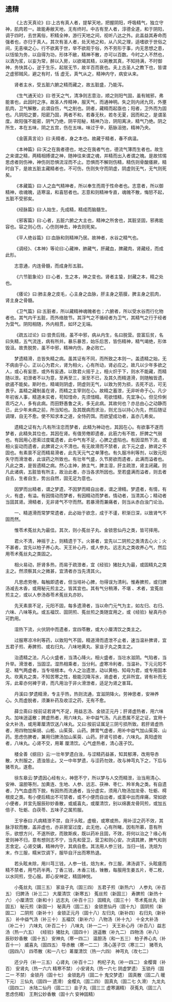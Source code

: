 ## 遗精


&emsp;&emsp;《上古天真论》曰∶上古有真人者，提挈天地，把握阴阳，呼吸精气，独立守神，肌肉若一。故能寿敝天地，无有终时。中古有至人者，淳德全道，和于阴阳，调于四时，去世离俗，积精全神，游行天地之间，视听八达之外。此盖益其寿命而强者也，亦归于真人。其次有圣人者，处天地之和，从八风之理，适嗜欲于世俗之间，无恚嗔之心，行不欲离于世，举不欲观于俗，外不劳形于事，内无思想之患，以恬愉为务，以自得为功，形体不敝，精神不散，亦可以百数。今时之人不然也，以酒为浆，以妄为常，醉以入房，以欲竭其精，以耗散其真，不知持满，不时御神，务快其心，逆于生乐，起居无节，故半百而衰也。夫上古圣人之教下也，皆谓之虚邪贼风，避之有时，恬 虚无，真气从之，精神内守，病安从来。

&emsp;&emsp;肾者主水，受五脏六腑之精而藏之，故五脏盛，乃能泻。

&emsp;&emsp;《生气通天论》曰∶苍天之气，清净则志意治，顺之则阳气固，虽有贼邪，弗能害也，此因时之序。故圣人传精神，服天气，而通神明。失之则内闭九窍，外壅肌肉，卫气解散，此谓自伤，气之削也。阴者，藏精而起亟也；阳者，卫外而为固也。凡阴阳之要，阳密乃固，两者不和，若春无秋，若冬无夏，因而和之，是谓圣度。故阳强不能密，阴气乃绝，阴平阳秘，精神乃治，阴阳离决，精气乃绝。阴之所生，本在五味，阴之五宫，伤在五味。味过于辛，筋脉沮弛，精神乃央。

&emsp;&emsp;《金匮真言论》曰∶夫精者，身之本也。故藏于精者，春不病温。

&emsp;&emsp;《本神篇》曰∶天之在我者德也，地之在我者气也，德流气薄而生者也。故生之来谓之精，两精相搏谓之神，随神往来谓之魂，并精而出入者谓之魄。是故怵惕思虑者则伤神，神伤则恐惧流淫而不止。恐惧而不解则伤精，精伤则骨酸痿厥，精时自下，是故五脏主藏精者也，不可伤，伤则失守而阴虚，阴虚则无气，无气则死矣。

&emsp;&emsp;《本藏篇》曰∶人之血气精神者，所以奉生而周于性命者也。志意者，所以御精神，收魂魄，适寒温，和喜怒者也。志意和则精神专直，魂魄不散，悔怒不起，五脏不受邪矣。

&emsp;&emsp;《经脉篇》曰∶人始生，先成精，精成而脑髓生。

&emsp;&emsp;《邪客篇》曰∶心者，五脏六腑之大主也，精神之所舍也，其脏坚固，邪弗能容也。容之则心伤，心伤则神去，神去则死矣。

&emsp;&emsp;《平人绝谷篇》曰∶血脉和则精神乃居。故神者，水谷之精气也。

&emsp;&emsp;《调经》、《本神》等论曰∶心藏神，肺藏气，肝藏血，脾藏肉，肾藏经，而成此形。

&emsp;&emsp;志意通，内连骨髓，而成身形五脏。

&emsp;&emsp;《六节脏象论》曰∶心者，生之本，神之变也。肾者主蛰，封藏之本，精之处也。

&emsp;&emsp;《痿论》曰∶肺主身之皮毛，心主身之血脉，肝主身之筋膜，脾主身之肌肉，肾主身之骨髓。

&emsp;&emsp;《卫气篇》曰∶五脏者，所以藏精神魂魄者也；六腑者，所以受水谷而行化物者也。其气内干五脏，而外络肢节。其浮气之不循经者为卫气，其精气之行于经者为营气。阴阳相随，外内相贯，如环之无端。

&emsp;&emsp;《疏五过论》曰∶尝贵后贱，虽不中邪，病从内生，名曰脱营。尝富后贫，名曰失精，五气流连，病有所并。暴乐暴苦，始乐后苦，皆伤精神，精气竭绝，形体毁沮。故贵脱势，虽不中邪，精神内伤，身必败亡。

&emsp;&emsp;梦遗精滑，总皆失精之病。虽其证有不同，而所致之本则一。盖遗精之始，无不病由乎心，正以心为君火，肾为相火，心有所动，肾必应之。故凡以少年多欲之人，或心有妄思，或外有妄遇，以致君火摇于上，相火炽于下，则水不能藏，而精随以泄。初泄者不以为意，至再至三，渐至不已，及其久而精道滑，则随触皆遗，欲遏不能矣。斯时也，精竭则阴虚，阴虚则无气，以致为劳为损，去死不远，可无畏乎。盖精之藏制虽在肾，而精之主宰则在心。故精之蓄泄，无非听命于心。凡少年初省人事，精道未实者，苟知惜命，先须惜精。苟欲惜精，先宜净心。但见伶俐乖巧之人，多有此病。而田野愚鲁之夫，多无此病。其故何也？亦总由心之动静而已，此少年未病之前，所当知也。及其既病而求治，则尤当以持心为先，然后随证调理，自无不愈。使不知求本之道，全恃药饵。而欲望成功者，盖亦几希矣。

&emsp;&emsp;遗精之证有九∶凡有所注恋而梦者，此精为神动也，其因在心。有欲事不遂而梦者，此精失其位也，其因在肾。有值劳倦即遗者，此筋力有不胜，肝脾之气弱也。有因用心思索过度辄遗者，此中气有不足，心脾之虚陷也。有因湿热下流，或相火妄动而遗者，此脾肾之火不清也。有无故滑而不禁者，此下元之虚，肺肾之不固也。有素禀不足而精易滑者，此先天元气之单薄也。有久服冷利等剂，以致元阳失守而滑泄者，此误药之所致也。有壮年气盛，久节房欲而遗者，此满而溢者也。凡此之类，是皆遗精之病。然心主神，肺主气，脾主湿，肝主疏泄，肾主闭藏。则凡此诸病，五脏皆有所主，故治此者，亦当各求所因也。至若盛满而溢者，则去者自去，生者自生，势出自然，固无足为意也。

&emsp;&emsp;因梦而出精者，谓之梦遗，不因梦而精自出者，谓之滑精。梦遗者，有情，有火，有虚，有溢。有因情动而梦者，有因精动而梦者。情动者，当清其心；精动者当固其肾。滑精者，无非肾气不守而然。若暴滑而兼痛者，则当从赤白浊门论治。

&emsp;&emsp;一、精道滑而常梦常遗者，此必始于欲念，成于不谨，积渐日深，以致肾气不固而然。

&emsp;&emsp;惟苓术菟丝丸为最佳。其次，则小菟丝子丸、金锁思仙丹之类，皆可择用。

&emsp;&emsp;君火不清，神摇于上，则精遗于下。火甚者，宜先以二阴煎之类清去心火；火不甚者，宜先以柏子养心丸、天王补心丹，或人参丸、远志丸之类收养心气，然后用苓术菟丝丸之类固之。

&emsp;&emsp;相火易动，肝肾多热，而易于疏泄者，宜《经验》猪肚丸为最，或固精丸之类主之。然须察其火之微甚，宜清者亦当先清其火。

&emsp;&emsp;凡思虑劳倦，每触即遗者，但当培补心脾，勿得误为清利。惟寿脾煎，或归脾汤减去木香，或用秘元煎主之。皆其宜也。其有气分稍滞，不堪 、术者，宜菟丝煎主之，或以人参汤吞苓术菟丝丸亦妙。

&emsp;&emsp;先天素禀不足，元阳不固，每多遗滑者，当以命门元气为主，如左归、右归、六味、八味等丸。或五福饮、固阴煎、菟丝煎之类随宜用之，或《经验》秘真丹亦可酌用。

&emsp;&emsp;湿热下流，火伏阴中而遗者，宜四苓散，或大小厘清饮之类主之。

&emsp;&emsp;过服寒凉冷利等药，以致阳气不固，精道滑而遗泄不止者，速当温补脾肾，宜五君子煎、寿脾煎、或右归丸、八味地黄丸、家韭子丸之类主之。

&emsp;&emsp;治遗精之法，凡心火盛者，当清心降火。相火盛者，当壮水滋阴。气陷者，当升举。滑泄者，当固涩。湿热相乘者，当分利。虚寒冷利者，当温补。下元元阳不足、精气两虚者，当专培根本。今人之治遗泄，动以黄柏、知母为君，或专用固本丸、坎离丸之类，不知苦寒之性，极能沉降泻水，肾虚者，尤非所宜。肾有补而无泻，此辈亦何裨于肾，而凡用治于非火滑泄者，适足为肾之害耳。

&emsp;&emsp;丹溪曰∶梦遗精滑，专主乎热，热则流通，宜滋阴降火。劳神思者，安神养心。久而虚脱者，须兼补药及收涩之药，无有不愈。

&emsp;&emsp;薛立斋曰∶按前证若肾气不足，用益志汤、金锁正元丹；肝肾虚热者，用六味丸、加味逍遥散；脾虚热者，用六味丸、补中益气汤。凡此悉属不足之证，宜用十全大补汤，或用萆厘清饮送八味丸。又曰∶按前证属足三阴亏损所致。若肝肾虚热者，用四物加柴胡、山栀、山茱萸、山药。脾胃气虚者，用补中益气加山茱萸、山药。思虑伤脾者，兼用归脾汤加山茱萸、山药。肝肾亏损者，六味丸。真阳虚败者，八味丸。心肾不交，用萆 厘清饮。心气虚热者，清心莲子饮。

&emsp;&emsp;楼全善《纲目》云∶一壮年梦遗白浊，与涩精药益甚，知其郁滞，改用导赤散，大剂服之，遗浊皆止。又一中年梦遗，与涩药勿效，改与神芎丸下之，下后与猪苓丸，遂愈。

&emsp;&emsp;徐东皋云∶梦遗因心经有火，神思不宁，所以梦与人交而精泄，治当用清心、安神、温胆等剂，加黄连、生地、人参、远志、茯神、枣仁、羚羊角之类。有自遗者，乃气血虚而下脱，有因热而流通者，当分虚实，须用八物汤加龙骨、牡蛎、樗根皮之类。有小便后精出不可禁者，或不小便而自出者，或茎中出而痒痛，常如欲小便者，并宜先服辰砂妙香散，或威喜丸，或厘清饮，别以绵裹龙骨同煎，或加五倍子、牡蛎、白茯苓、五味子之属煎服。

&emsp;&emsp;王宇泰曰∶凡病精泄不禁，自汗头眩，虚极，或寒或热，用补涩之药不效，其脉浮软而散，盖非虚也，亦非房室过度，此无他，心有所睹，因有所慕，意有所乐，欲想方兴，不遂所欲，而致斯疾，既以药补且固，不效，将何以治之？缘心有爱则神不归，意有想则志不宁，当先和营卫，营卫和则心安。次调其脾，脾气和则志舍定。心肾交媾，精神内守，其病自愈。其法用人参三钱，当归一钱，洗焙为末，作三服，糯米饮调下，服毕自汗出而寒热退。

&emsp;&emsp;若头眩未除，用川芎三钱，人参一钱，焙为末，作三服，沸汤调下。头眩瘥而精不禁者，用芍药半两，丁香三钱，木香三钱，锉散，每服用生姜五片，枣二枚，以水同煎，空心服。即心安神定，精固神悦。

&emsp;&emsp;小菟丝丸（固三五） 家韭子丸（固三四） 五君子煎（新热六） 人参丸（补百五） 归脾汤（补三二） 大厘清饮（新寒五） 菟丝煎（新固三） 寿脾煎（新热十六） 小厘清饮（新和十）远志丸（补百十三） 固精丸（固三十） 苓术菟丝丸（新固五） 秘元煎（新固一） 秘真丹（固二五） 金锁思仙丹（固十九） 固阴煎（新固二） 二阴煎（新补十） 金锁正元丹（固十八）左归丸（新补四） 右归丸（新补五） 补中益气汤（补三十） 五福饮（新补六） 八物汤（补十九） 十全大补汤（补二十） 六味丸（补百二十） 八味丸（补一二一） 天王补心丹（补百八）益志汤（热一六五） 《经验》猪肚丸（固四十） 逍遥散（补九二） 四物汤（补八） 辰砂妙香散（固十五） 安神丸（寒一四二） 温胆汤（和一五三） 柏子养心丸（补百十一） 威喜丸（固四五） 导赤散（寒一二二） 清心莲子饮（寒三二） 猪苓丸（因四八） 四苓散（和一八七）萆厘清饮（热一六四） 神芎丸（攻七二）

&emsp;&emsp;还少丹（补一三五） 心肾丸（补百十二） 枸杞子丸（补一四二） 金樱膏（补百） 安肾丸（热一六六 精寒不禁） 小安肾丸（热一六七 阴虚梦遗） 玉锁丹（固二一 不禁） 金锁丹（固十七） 金锁匙丹（固二十 鬼交梦遗） 固真散（固二八 暖下元） 三仙丸（固四一 遗滑） 金樱丸（固二四） 固真丸（固二七 久滑） 九龙丸（固四二） 水陆二仙丹（固二三）韭子丸（固三三 虚寒漏精） 茯菟丸（固三八 思虑伤精） 王荆公妙香散（固十六 安神固精）


